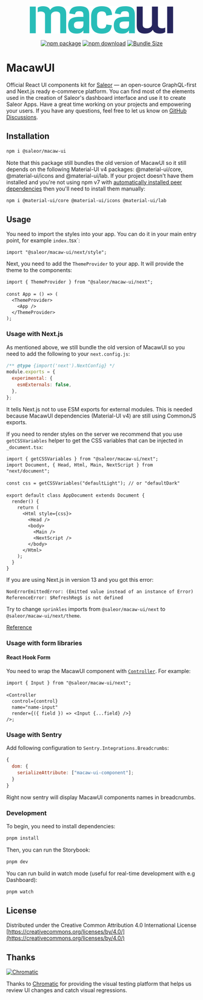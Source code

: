 <div align="center">
  <a href="https://macaw-ui-next.vercel.app/" rel="noopener" target="_blank"><img src="./legacy/stories/assets/macaw-ui-logo.svg" alt="Material-ui-pickers logo"></a></p>
  
  [![npm package](https://img.shields.io/npm/v/@saleor/macaw-ui.svg)](https://www.npmjs.com/package/@saleor/macaw-ui)
  [![npm download](https://img.shields.io/npm/dm/@saleor/macaw-ui.svg)](https://www.npmjs.com/package/@saleor/macaw-ui)
  [![Bundle Size](https://badgen.net/bundlephobia/minzip/@saleor/macaw-ui)](https://bundlephobia.com/package/@saleor/macaw-ui@latest)
</div>

# MacawUI

Official React UI components kit for [Saleor](https://saleor.io/) — an open-source GraphQL-first and Next.js ready e-commerce platform. You can find most of the elements used in the creation of Saleor's dashboard interface and use it to create Saleor Apps. Have a great time working on your projects and empowering your users. If you have any questions, feel free to let us know on [GitHub Discussions](https://github.com/mirumee/saleor/discussions).

## Installation

```sh
npm i @saleor/macaw-ui
```

Note that this package still bundles the old version of MacawUI so it still depends on the following Material-UI v4 packages: @material-ui/core, @material-ui/icons and @material-ui/lab. If your project doesn't have them installed and you're not using npm v7 with [automatically installed peer dependencies](https://github.blog/2020-10-13-presenting-v7-0-0-of-the-npm-cli/) then you'll need to install them manually:

```sh
npm i @material-ui/core @material-ui/icons @material-ui/lab
```

## Usage

You need to import the styles into your app. You can do it in your main entry point, for example `index.`tsx`:

```tsx
import "@saleor/macaw-ui/next/style";
```

Next, you need to add the `ThemeProvider` to your app. It will provide the theme to the components:

```tsx
import { ThemeProvider } from "@saleor/macaw-ui/next";

const App = () => (
  <ThemeProvider>
    <App />
  </ThemeProvider>
);
```

### Usage with Next.js

As mentioned above, we still bundle the old version of MacawUI so you need to add the following to your `next.config.js`:

```js
/** @type {import('next').NextConfig} */
module.exports = {
  experimental: {
    esmExternals: false,
  },
};
```

It tells Next.js not to use ESM exports for external modules. This is needed because MacawUI dependencies (Material-UI v4) are still using CommonJS exports.

If you need to render styles on the server we recommend that you use `getCSSVariables` helper to get the CSS variables that can be injected in `_document.tsx`:

```tsx
import { getCSSVariables } from "@saleor/macaw-ui/next";
import Document, { Head, Html, Main, NextScript } from "next/document";

const css = getCSSVariables("defaultLight"); // or "defaultDark"

export default class AppDocument extends Document {
  render() {
    return (
      <Html style={css}>
        <Head />
        <body>
          <Main />
          <NextScript />
        </body>
      </Html>
    );
  }
}
```

If you are using Next.js in version 13 and you got this error:

```
NonErrorEmittedError: (Emitted value instead of an instance of Error) ReferenceError: $RefreshReg$ is not defined
```

Try to change `sprinkles` imports from `@saleor/macaw-ui/next` to `@saleor/macaw-ui/next/theme`.

[Reference](https://github.com/vanilla-extract-css/vanilla-extract/issues/1043)

### Usage with form libraries

#### React Hook Form

You need to wrap the MacawUI component with [`Controller`](https://react-hook-form.com/api/usecontroller/controller/). For example:

```tsx
import { Input } from "@saleor/macaw-ui/next";

<Controller
  control={control}
  name="name-input"
  render={({ field }) => <Input {...field} />}
/>;
```

### Usage with Sentry

Add following configuration to `Sentry.Integrations.Breadcrumbs`:

```js
{
  dom: {
    serializeAttribute: ["macaw-ui-component"];
  }
}
```

Right now sentry will display MacawUI components names in breadcrumbs.

### Development

To begin, you need to install dependencies:

```sh
pnpm install
```

Then, you can run the Storybook:

```sh
pnpm dev
```

You can run build in watch mode (useful for real-time development with e.g Dashboard):

```sh
pnpm watch
```

## License

Distributed under the Creative Common Attribution 4.0 International License
[https://creativecommons.org/licenses/by/4.0/](https://creativecommons.org/licenses/by/4.0/)

## Thanks

<a href="https://www.chromatic.com/"><img src="https://user-images.githubusercontent.com/321738/84662277-e3db4f80-af1b-11ea-88f5-91d67a5e59f6.png" width="153" height="30" alt="Chromatic" /></a>

Thanks to [Chromatic](https://www.chromatic.com/) for providing the visual testing platform that helps us review UI changes and catch visual regressions.
